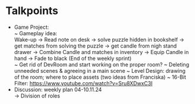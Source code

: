 # Talkpoints
- Game Project:  
~ Gameplay idea:  
Wake-up -> Read note on desk -> solve puzzle hidden in bookshelf -> get matches from solving the puzzle -> get candle from nigh stand drawer -> Combine Candle and matches in inventory -> Equip Candle in hand -> Fade to black (End of the weekly sprint)  
~ Get rid of DevRoom and start working on the proper room?
~ Deleting unneeded scenes & agreeing in a main scene
~ Level Design: drawing of the room; where to place assets (two ideas from Franciska)
~ 16-Bit Filter: https://www.youtube.com/watch?v=Sru8XDwxC3I
- Discussion: weekly plan 04-10.11.24  
-> Division of roles  
